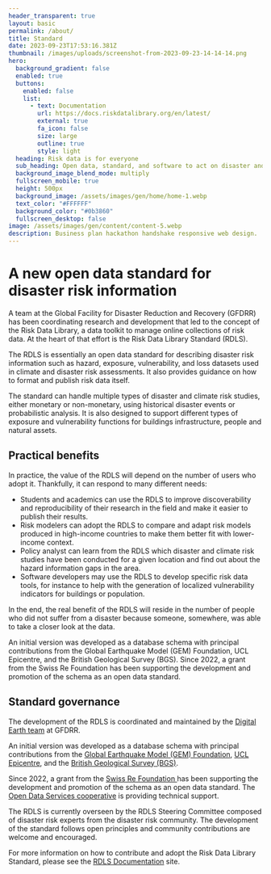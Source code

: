 ```yaml
---
header_transparent: true
layout: basic
permalink: /about/
title: Standard
date: 2023-09-23T17:53:16.381Z
thumbnail: /images/uploads/screenshot-from-2023-09-23-14-14-14.png
hero:
  background_gradient: false
  enabled: true
  buttons:
    enabled: false
    list:
      - text: Documentation
        url: https://docs.riskdatalibrary.org/en/latest/
        external: true
        fa_icon: false
        size: large
        outline: true
        style: light
  heading: Risk data is for everyone
  sub_heading: Open data, standard, and software to act on disaster and climate risk
  background_image_blend_mode: multiply
  fullscreen_mobile: true
  height: 500px
  background_image: /assets/images/gen/home/home-1.webp
  text_color: "#FFFFFF"
  background_color: "#0b3860"
  fullscreen_desktop: false
image: /assets/images/gen/content/content-5.webp
description: Business plan hackathon handshake responsive web design.
---
```

# A new open data standard for disaster risk information

A team at the Global Facility for Disaster Reduction and Recovery (GFDRR) has been coordinating research and development that led to the concept of the Risk Data Library, a data toolkit to manage online collections of risk data. At the heart of that effort is the Risk Data Library Standard (RDLS).

The RDLS is essentially an open data standard for describing disaster risk information such as hazard, exposure, vulnerability, and loss datasets used in climate and disaster risk assessments. It also provides guidance on how to format and publish risk data itself. 

The standard can handle multiple types of disaster and climate risk studies, either monetary or non-monetary, using historical disaster events or probabilistic analysis. It is also designed to support different types of exposure and vulnerability functions for buildings infrastructure, people and natural assets.

## Practical benefits

In practice, the value of the RDLS will depend on the number of users who adopt it. Thankfully, it can respond to many different needs:

* Students and academics can use the RDLS to improve  discoverability and reproducibility of their research in the field and make it easier to publish their results.
* Risk modelers can adopt the RDLS to compare and adapt risk models produced in high-income countries to make them better fit with lower-income context. 
* Policy analyst can learn from the RDLS which disaster and climate risk studies have been conducted for a given location and find out about the hazard information gaps in the area. 
* Software developers may use the RDLS to develop specific risk data tools, for instance to help with the generation of localized vulnerability indicators for buildings or population. 

In the end, the real benefit of the RDLS will reside in the number of people who did not suffer from a disaster because someone, somewhere, was able to take a closer look at the data.

An initial version was developed as a database schema with principal contributions from the Global Earthquake Model (GEM) Foundation, UCL Epicentre, and the British Geological Survey (BGS).  Since 2022, a grant from the Swiss Re Foundation has been supporting the development and promotion of the schema as an open data standard.

## Standard governance 

The development of the RDLS is coordinated and maintained by the [Digital Earth team](https://www.gfdrr.org/en/digitalearthpartnership) at GFDRR.

An initial version was developed as a database schema with principal contributions from the [Global Earthquake Model (GEM) Foundation](https://www.globalquakemodel.org/), [UCL Epicentre](https://www.ucl.ac.uk/epicentre/), and the [British Geological Survey (BGS)](https://www.bgs.ac.uk/).  

Since 2022, a grant from the [Swiss Re Foundation ](https://www.swissrefoundation.org/)has been supporting the development and promotion of the schema as an open data standard. The [Open Data Services cooperative](https://opendataservices.coop/) is providing technical support.

The RDLS is currently overseen by the RDLS Steering Committee composed of disaster risk experts from the disaster risk community. The development of the standard follows open principles and community contributions are welcome and encouraged. 

For more information on how to contribute and adopt the Risk Data Library Standard, please see the [RDLS Documentation](https://docs.riskdatalibrary.org/) site.